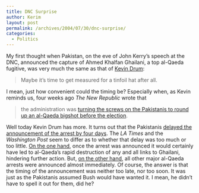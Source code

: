 ```yaml
---
title: DNC Surprise
author: Kerim
layout: post
permalink: /archives/2004/07/30/dnc-surprise/
categories:
  - Politics
---
```

My first thought when Pakistan, on the eve of John Kerry&#8217;s speech at the DNC, announced the capture of Ahmed Khalfan Ghailani, a top al-Qaeda fugitive, was very much the same as that of <a href="http://www.washingtonmonthly.com/archives/individual/2004_07/004415.php" onclick="_gaq.push(['_trackEvent', 'outbound-article', 'http://www.washingtonmonthly.com/archives/individual/2004_07/004415.php', 'Kevin Drum']);" >Kevin Drum</a>:

> Maybe it&#8217;s time to get measured for a tinfoil hat after all.

I mean, just how convenient could the timing be? Especially when, as Kevin reminds us, four weeks ago *The New Republic* wrote that

> the administration was <a href="http://www.tnr.com/doc.mhtml?i=20040719&#038;s=aaj071904" onclick="_gaq.push(['_trackEvent', 'outbound-article', 'http://www.tnr.com/doc.mhtml?i=20040719&s=aaj071904', 'turning the screws on the Pakistanis to round up an al-Qaeda bigshot before the election']);" >turning the screws on the Pakistanis to round up an al-Qaeda bigshot before the election</a>.

Well today Kevin Drum has more. It turns out that the Pakistanis <a href="http://www.washingtonmonthly.com/archives/individual/2004_07/004416.php" onclick="_gaq.push(['_trackEvent', 'outbound-article', 'http://www.washingtonmonthly.com/archives/individual/2004_07/004416.php', 'delayed the announcement of the arrest by four days']);" >delayed the announcement of the arrest by four days</a>. The *LA Times* and the *Washington Post* seem to differ as to whether that delay was too much or too little. <a href="http://www.latimes.com/news/nationworld/world/la-fg-capture30jul30,1,2851701.story?coll=la-home-headlines" onclick="_gaq.push(['_trackEvent', 'outbound-article', 'http://www.latimes.com/news/nationworld/world/la-fg-capture30jul30,1,2851701.story?coll=la-home-headlines', 'On the one hand']);" >On the one hand</a>, once the arrest was announced it would certainly have led to al-Qaeda&#8217;s rapid destruction of any and all links to Ghailani, hindering further action. But, <a href="http://www.washingtonpost.com/wp-dyn/articles/A25194-2004Jul29.html" onclick="_gaq.push(['_trackEvent', 'outbound-article', 'http://www.washingtonpost.com/wp-dyn/articles/A25194-2004Jul29.html', 'on the other hand']);" >on the other hand</a>, all other major al-Qaeda arrests were announced almost immediately. Of course, the answer is that the timing of the announcement was neither too late, nor too soon. It was just as the Pakistanis assumed Bush would have wanted it. I mean, he didn&#8217;t have to spell it out for them, did he?

